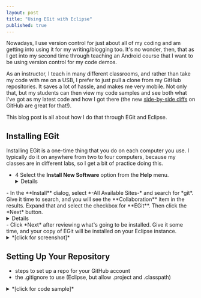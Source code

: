 ```yaml
---
layout: post
title: "Using EGit with Eclipse"
published: true
---
```


Nowadays, I use version control for just about all of my coding and am getting into using it for my writing/blogging too. It's no wonder, then, that as I get into my second time through teaching an Android course that I want to be using version control for my code demos.

As an instructor, I teach in many different classrooms, and rather than take my code with me on a USB, I prefer to just pull a clone from my GitHub repositories. It saves a lot of hassle, and makes me very mobile. Not only that, but my students can then view my code samples and see both what I've got as my latest code and how I got there (the new [side-by-side diffs](https://github.com/blog/1884-introducing-split-diffs "Introducing split diffs - GitHub Help") on GitHub are great for that!).

This blog post is all about how I do that through EGit and Eclipse.

## Installing EGit

Installing EGit is a one-time thing that you do on each computer you use. I typically do it on anywhere from two to four computers, because my classes are in different labs, so I get a bit of practice doing this.

- 4 Select the **Install New Software** option from the **Help** menu. <details>
![menuHelpInstallNewSoftware.png](/images/posts/eGit-and-Eclipse/menuHelpInstallNewSoftware.png)
</details>
- In the **Install** dialog, select *-All Available Sites-* and search for *git*. Give it time to search, and you will see the **Collaboration** item in the results. Expand that and select the checkbox for **EGit**. Then click the *Next* button. <details>![installEGit.png](/images/posts/eGit-and-Eclipse/installEGit.png)</details>
- Click *Next* after reviewing what's going to be installed. Give it some time, and your copy of EGit will be installed on your Eclipse instance. <details><summary>*[click for screenshot]*</summary>![installEGit-2.png](/images/posts/eGit-and-Eclipse/installEGit-2.png)</details>

## Setting Up Your Repository

- steps to set up a repo for your GitHub account
- the .gitignore to use (Eclipse, but allow .project and .classpath)

<details><summary>*[click for code sample]*</summary>
  ```
  #################
  ## Eclipse
  #################
  
  *.pydevproject
  # .project
  .metadata
  bin/
  tmp/
  *.tmp
  *.bak
  *.swp
  *~.nib
  local.properties
  # .classpath
  .settings/
  .loadpath
  
  # External tool builders
  .externalToolBuilders/
  
  # Locally stored "Eclipse launch configurations"
  *.launch
  
  # CDT-specific
  .cproject
  
  # PDT-specific
  .buildpath
  
  #############
  ## Windows detritus
  #############
  
  # Windows image file caches
  Thumbs.db
  ehthumbs.db
  
  # Folder config file
  Desktop.ini
  
  # Recycle Bin used on file shares
  $RECYCLE.BIN/
  
  # Mac crap
  .DS_Store
  ```
</details>

- Multiple projects in your repository
Since I have my Android demos all in a single workspace, I also put them into a single repository.

## Saving to a repository

## Cloning a repository

- After the installation, you should see 
<details><summary>*[click for screenshot]*</summary>![gitRepoBlank.png](/images/posts/eGit-and-Eclipse/gitRepoBlank.png)</details>
